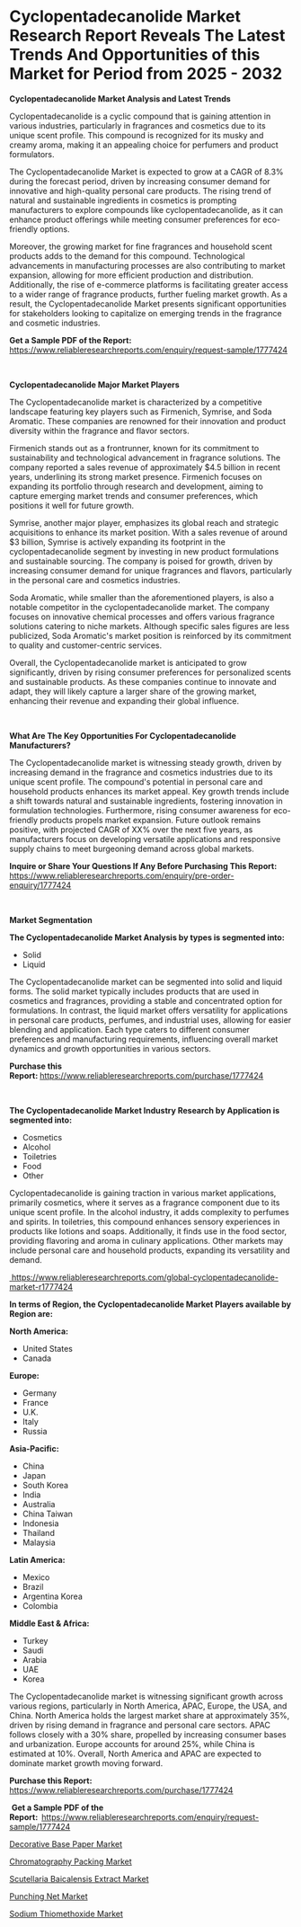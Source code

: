 <p><h1>Cyclopentadecanolide Market Research Report Reveals The Latest Trends And Opportunities of this Market for Period from 2025 - 2032</h1></p><p><strong>Cyclopentadecanolide Market Analysis and Latest Trends</strong></p>
<p><p>Cyclopentadecanolide is a cyclic compound that is gaining attention in various industries, particularly in fragrances and cosmetics due to its unique scent profile. This compound is recognized for its musky and creamy aroma, making it an appealing choice for perfumers and product formulators. </p><p>The Cyclopentadecanolide Market is expected to grow at a CAGR of 8.3% during the forecast period, driven by increasing consumer demand for innovative and high-quality personal care products. The rising trend of natural and sustainable ingredients in cosmetics is prompting manufacturers to explore compounds like cyclopentadecanolide, as it can enhance product offerings while meeting consumer preferences for eco-friendly options.</p><p>Moreover, the growing market for fine fragrances and household scent products adds to the demand for this compound. Technological advancements in manufacturing processes are also contributing to market expansion, allowing for more efficient production and distribution. Additionally, the rise of e-commerce platforms is facilitating greater access to a wider range of fragrance products, further fueling market growth. As a result, the Cyclopentadecanolide Market presents significant opportunities for stakeholders looking to capitalize on emerging trends in the fragrance and cosmetic industries.</p></p>
<p><strong>Get a Sample PDF of the Report:&nbsp;</strong> <a href="https://www.reliableresearchreports.com/enquiry/request-sample/1777424?utm_campaign=48&utm_medium=2&utm_source=Github&utm_content=ia&utm_term=01042025&utm_id=cyclopentadecanolide">https://www.reliableresearchreports.com/enquiry/request-sample/1777424</a></p>
<p>&nbsp;</p>
<p><strong>Cyclopentadecanolide Major Market Players</strong></p>
<p><p>The Cyclopentadecanolide market is characterized by a competitive landscape featuring key players such as Firmenich, Symrise, and Soda Aromatic. These companies are renowned for their innovation and product diversity within the fragrance and flavor sectors.</p><p>Firmenich stands out as a frontrunner, known for its commitment to sustainability and technological advancement in fragrance solutions. The company reported a sales revenue of approximately $4.5 billion in recent years, underlining its strong market presence. Firmenich focuses on expanding its portfolio through research and development, aiming to capture emerging market trends and consumer preferences, which positions it well for future growth.</p><p>Symrise, another major player, emphasizes its global reach and strategic acquisitions to enhance its market position. With a sales revenue of around $3 billion, Symrise is actively expanding its footprint in the cyclopentadecanolide segment by investing in new product formulations and sustainable sourcing. The company is poised for growth, driven by increasing consumer demand for unique fragrances and flavors, particularly in the personal care and cosmetics industries.</p><p>Soda Aromatic, while smaller than the aforementioned players, is also a notable competitor in the cyclopentadecanolide market. The company focuses on innovative chemical processes and offers various fragrance solutions catering to niche markets. Although specific sales figures are less publicized, Soda Aromatic's market position is reinforced by its commitment to quality and customer-centric services.</p><p>Overall, the Cyclopentadecanolide market is anticipated to grow significantly, driven by rising consumer preferences for personalized scents and sustainable products. As these companies continue to innovate and adapt, they will likely capture a larger share of the growing market, enhancing their revenue and expanding their global influence.</p></p>
<p>&nbsp;</p>
<p><strong>What Are The Key Opportunities For Cyclopentadecanolide Manufacturers?</strong></p>
<p><p>The Cyclopentadecanolide market is witnessing steady growth, driven by increasing demand in the fragrance and cosmetics industries due to its unique scent profile. The compound's potential in personal care and household products enhances its market appeal. Key growth trends include a shift towards natural and sustainable ingredients, fostering innovation in formulation technologies. Furthermore, rising consumer awareness for eco-friendly products propels market expansion. Future outlook remains positive, with projected CAGR of XX% over the next five years, as manufacturers focus on developing versatile applications and responsive supply chains to meet burgeoning demand across global markets.</p></p>
<p><strong>Inquire or Share Your Questions If Any Before Purchasing This Report:</strong> <a href="https://www.reliableresearchreports.com/enquiry/pre-order-enquiry/1777424?utm_campaign=48&utm_medium=2&utm_source=Github&utm_content=ia&utm_term=01042025&utm_id=cyclopentadecanolide">https://www.reliableresearchreports.com/enquiry/pre-order-enquiry/1777424</a></p>
<p>&nbsp;</p>
<p><strong>Market Segmentation</strong></p>
<p><strong>The Cyclopentadecanolide Market Analysis by types is segmented into:</strong></p>
<p><ul><li>Solid</li><li>Liquid</li></ul></p>
<p><p>The Cyclopentadecanolide market can be segmented into solid and liquid forms. The solid market typically includes products that are used in cosmetics and fragrances, providing a stable and concentrated option for formulations. In contrast, the liquid market offers versatility for applications in personal care products, perfumes, and industrial uses, allowing for easier blending and application. Each type caters to different consumer preferences and manufacturing requirements, influencing overall market dynamics and growth opportunities in various sectors.</p></p>
<p><strong>Purchase this Report:&nbsp;</strong><a href="https://www.reliableresearchreports.com/purchase/1777424?utm_campaign=48&utm_medium=2&utm_source=Github&utm_content=ia&utm_term=01042025&utm_id=cyclopentadecanolide">https://www.reliableresearchreports.com/purchase/1777424</a></p>
<p>&nbsp;</p>
<p><strong>The Cyclopentadecanolide Market Industry Research by Application is segmented into:</strong></p>
<p><ul><li>Cosmetics</li><li>Alcohol</li><li>Toiletries</li><li>Food</li><li>Other</li></ul></p>
<p><p>Cyclopentadecanolide is gaining traction in various market applications, primarily cosmetics, where it serves as a fragrance component due to its unique scent profile. In the alcohol industry, it adds complexity to perfumes and spirits. In toiletries, this compound enhances sensory experiences in products like lotions and soaps. Additionally, it finds use in the food sector, providing flavoring and aroma in culinary applications. Other markets may include personal care and household products, expanding its versatility and demand.</p></p>
<p><a href="https://www.reliableresearchreports.com/global-cyclopentadecanolide-market-r1777424?utm_campaign=48&utm_medium=2&utm_source=Github&utm_content=ia&utm_term=01042025&utm_id=cyclopentadecanolide">&nbsp;https://www.reliableresearchreports.com/global-cyclopentadecanolide-market-r1777424</a></p>
<p><strong>In terms of Region, the Cyclopentadecanolide Market Players available by Region are:</strong></p>
<p>
    <p> <strong> North America: </strong>
        <ul>
            <li>United States</li>
            <li>Canada</li>
        </ul>
        </p> 
    <p> <strong> Europe: </strong>
        <ul>
            <li>Germany</li>
            <li>France</li>
            <li>U.K.</li>
            <li>Italy</li>
            <li>Russia</li>
        </ul>
        </p> 
    <p> <strong> Asia-Pacific: </strong>
        <ul>
            <li>China</li>
            <li>Japan</li>
            <li>South Korea</li>
            <li>India</li>
            <li>Australia</li>
            <li>China Taiwan</li>
            <li>Indonesia</li>
            <li>Thailand</li>
            <li>Malaysia</li>
        </ul>
        </p> 
    <p> <strong> Latin America: </strong>
        <ul>
            <li>Mexico</li>
            <li>Brazil</li>
            <li>Argentina Korea</li>
            <li>Colombia</li>
        </ul>
        </p> 
    <p> <strong> Middle East & Africa: </strong>
        <ul>
            <li>Turkey</li>
            <li>Saudi</li>
            <li>Arabia</li>
            <li>UAE</li>
            <li>Korea</li>
        </ul>
    </p>
    </p>
<p><p>The Cyclopentadecanolide market is witnessing significant growth across various regions, particularly in North America, APAC, Europe, the USA, and China. North America holds the largest market share at approximately 35%, driven by rising demand in fragrance and personal care sectors. APAC follows closely with a 30% share, propelled by increasing consumer bases and urbanization. Europe accounts for around 25%, while China is estimated at 10%. Overall, North America and APAC are expected to dominate market growth moving forward.</p></p>
<p><strong>Purchase this Report: </strong><a href="https://www.reliableresearchreports.com/purchase/1777424?utm_campaign=48&utm_medium=2&utm_source=Github&utm_content=ia&utm_term=01042025&utm_id=cyclopentadecanolide">https://www.reliableresearchreports.com/purchase/1777424</a></p>
<p>&nbsp;<strong>Get a Sample PDF of the Report:&nbsp;&nbsp;</strong><a href="https://www.reliableresearchreports.com/enquiry/request-sample/1777424?utm_campaign=48&utm_medium=2&utm_source=Github&utm_content=ia&utm_term=01042025&utm_id=cyclopentadecanolide">https://www.reliableresearchreports.com/enquiry/request-sample/1777424</a></p>
<p><strong></strong></p>
<p><p><a href="https://github.com/kaforarvero/Market-Research-Report-List-1/blob/main/decorative-base-paper-market.md?utm_campaign=48&utm_medium=2&utm_source=Github&utm_content=ia&utm_term=01042025&utm_id=cyclopentadecanolide">Decorative Base Paper Market</a></p><p><a href="https://github.com/djihencygnel74/Market-Research-Report-List-1/blob/main/chromatography-packing-market.md?utm_campaign=48&utm_medium=2&utm_source=Github&utm_content=ia&utm_term=01042025&utm_id=cyclopentadecanolide">Chromatography Packing Market</a></p><p><a href="https://github.com/zymerivarrik6/Market-Research-Report-List-1/blob/main/scutellaria-baicalensis-extract-market.md?utm_campaign=48&utm_medium=2&utm_source=Github&utm_content=ia&utm_term=01042025&utm_id=cyclopentadecanolide">Scutellaria Baicalensis Extract Market</a></p><p><a href="https://github.com/messonmengen75/Market-Research-Report-List-1/blob/main/punching-net-market.md?utm_campaign=48&utm_medium=2&utm_source=Github&utm_content=ia&utm_term=01042025&utm_id=cyclopentadecanolide">Punching Net Market</a></p><p><a href="https://github.com/berkemiars2j/Market-Research-Report-List-1/blob/main/sodium-thiomethoxide-market.md?utm_campaign=48&utm_medium=2&utm_source=Github&utm_content=ia&utm_term=01042025&utm_id=cyclopentadecanolide">Sodium Thiomethoxide Market</a></p></p>